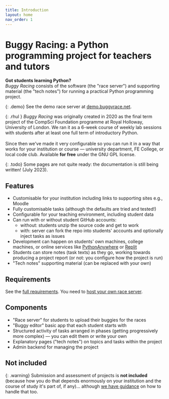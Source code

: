 ```yaml
---
title: Introduction
layout: home
nav_order: 1
---
```


# Buggy Racing: a Python programming project for teachers and tutors


**Got students learning Python?**  
_Buggy Racing_ consists of the software (the "race server") and supporting
material (the "tech notes") for running a practical Python programming
project.


{: .demo}
See the demo race server at [demo.buggyrace.net]({{site.content.demo_url}}).

{: .rhul  }
_Buggy Racing_ was originally created in 2020 as the final term project of the
CompSci Foundation programme at Royal Holloway, University of London. We ran it
as a 6-week course of weekly lab sessions with students after at least one full
term of introductory Python.  
<br>
Since then we've made it very configurable so you can run it in a way that works
for your institution or course — university department, FE College, or local
code club. Available **for free** under the GNU GPL license.

{: .todo}
Some pages are not quite ready: the documentation is still being written! (July 2023).

## Features

* Customisable for your institution including links to
  supporting sites e.g., Moodle
* Fully customisable tasks (although the defaults are tried and
  tested!)
* Configurable for your teaching environment, including student
  data
* Can run with or without student GitHub accounts:
    * without: students unzip the source code and get to work
    * with: server can fork the repo into students' accounts and optionally
      inject tasks as issues
* Development can happen on students' own machines, college machines, or online
  services like [PythonAnywhere](https://www.pythonanywhere.com) or
  [Replit](https://repl.it)
* Students can store notes (task texts) as they go, working towards producing a
  project report (or not: you configure how the project is run)
* "Tech notes" supporting material (can be replaced with your own)


## Requirements

See the [full requirements](overview/requirements). You need to
[host your own race server](hosting).

## Components

* "Race server" for students to upload their buggies
  for the races
* "Buggy editor" basic app that each student starts with
* Structured activity of tasks arranged in phases (getting progressively more
  complex) — you can edit them or write your own
* Explanatory pages ("tech notes") on topics and tasks within the project
* Admin backend for managing the project


## Not included

{: .warning}
Submission and assessment of projects is **not included** (because how you do
that depends enormously on your institution and the course of study it's part
of, if any)... although [we have guidance](teaching) on how to handle that too.



